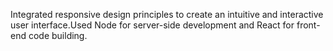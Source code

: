 Integrated responsive design principles to create an intuitive and interactive user interface.Used Node for server-side development and React for front-end code building.
